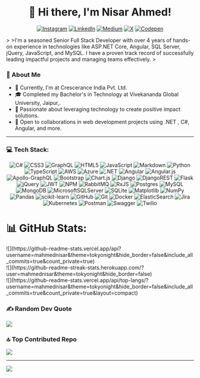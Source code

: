 <h1 align="center">👋 Hi there, I'm Nisar Ahmed!</h1>

 <p align="center"> 
<a href="https://instagram.com/mahmednisar"><img src="https://img.shields.io/badge/Instagram-%23E4405F.svg?logo=Instagram&logoColor=white" alt="Instagram"></a>
<a href="https://linkedin.com/in/mahmednisar"><img src="https://img.shields.io/badge/LinkedIn-%230077B5.svg?logo=linkedin&logoColor=white" alt="LinkedIn"></a>
<a href="https://medium.com/@mahmednisar"><img src="https://img.shields.io/badge/Medium-12100E?logo=medium&logoColor=white" alt="Medium"></a>
<a href="https://x.com/mahmednisar"><img src="https://img.shields.io/badge/X-black.svg?logo=X&logoColor=white" alt="X"></a>
<a href="https://codepen.io/mahmednisar"><img src="https://img.shields.io/badge/Codepen-000000?style=for-the-badge&logo=codepen&logoColor=white" alt="Codepen"></a>
 </p>
>
>I'm a seasoned Senior Full Stack Developer with over 4 years of hands-on experience in technologies like ASP.NET Core, Angular, SQL Server, jQuery, JavaScript, and MySQL. I have a proven track record of successfully leading impactful projects and managing teams effectively.
>

### 🚀 About Me

- 💼 Currently, I'm at Crescerance India Pvt. Ltd.
- 🎓 Completed my Bachelor's in Technology at Vivekananda Global University, Jaipur,.
- 🌱 Passionate about leveraging technology to create positive impact solutions.
- 🤝 Open to collaborations in web development projects using .NET , C#, Angular, and more.

---

### 💻 Tech Stack:

  <p align="center"> 
<img src="https://img.shields.io/badge/c%23-%23239120.svg?style=for-the-badge&logo=csharp&logoColor=white" alt="C#">
<img src="https://img.shields.io/badge/css3-%231572B6.svg?style=for-the-badge&logo=css3&logoColor=white" alt="CSS3">
<img src="https://img.shields.io/badge/-GraphQL-E10098?style=for-the-badge&logo=graphql&logoColor=white" alt="GraphQL">
<img src="https://img.shields.io/badge/html5-%23E34F26.svg?style=for-the-badge&logo=html5&logoColor=white" alt="HTML5">
<img src="https://img.shields.io/badge/javascript-%23323330.svg?style=for-the-badge&logo=javascript&logoColor=%23F7DF1E" alt="JavaScript">
<img src="https://img.shields.io/badge/markdown-%23000000.svg?style=for-the-badge&logo=markdown&logoColor=white" alt="Markdown">
<img src="https://img.shields.io/badge/python-3670A0?style=for-the-badge&logo=python&logoColor=ffdd54" alt="Python">
<img src="https://img.shields.io/badge/typescript-%23007ACC.svg?style=for-the-badge&logo=typescript&logoColor=white" alt="TypeScript">
<img src="https://img.shields.io/badge/AWS-%23FF9900.svg?style=for-the-badge&logo=amazon-aws&logoColor=white" alt="AWS">
<img src="https://img.shields.io/badge/azure-%230072C6.svg?style=for-the-badge&logo=microsoftazure&logoColor=white" alt="Azure">
<img src="https://img.shields.io/badge/.NET-5C2D91?style=for-the-badge&logo=.net&logoColor=white" alt=".NET">
<img src="https://img.shields.io/badge/angular-%23DD0031.svg?style=for-the-badge&logo=angular&logoColor=white" alt="Angular">
<img src="https://img.shields.io/badge/angular.js-%23E23237.svg?style=for-the-badge&logo=angularjs&logoColor=white" alt="Angular.js">
<img src="https://img.shields.io/badge/-ApolloGraphQL-311C87?style=for-the-badge&logo=apollo-graphql" alt="Apollo-GraphQL">
<img src="https://img.shields.io/badge/bootstrap-%238511FA.svg?style=for-the-badge&logo=bootstrap&logoColor=white" alt="Bootstrap">
<img src="https://img.shields.io/badge/chart.js-F5788D.svg?style=for-the-badge&logo=chart.js&logoColor=white" alt="Chart.js">
<img src="https://img.shields.io/badge/django-%23092E20.svg?style=for-the-badge&logo=django&logoColor=white" alt="Django">
<img src="https://img.shields.io/badge/DJANGO-REST-ff1709?style=for-the-badge&logo=django&logoColor=white&color=ff1709&labelColor=gray" alt="DjangoREST">
<img src="https://img.shields.io/badge/flask-%23000.svg?style=for-the-badge&logo=flask&logoColor=white" alt="Flask">
<img src="https://img.shields.io/badge/jquery-%230769AD.svg?style=for-the-badge&logo=jquery&logoColor=white" alt="jQuery">
<img src="https://img.shields.io/badge/JWT-black?style=for-the-badge&logo=JSON%20web%20tokens" alt="JWT">
<img src="https://img.shields.io/badge/NPM-%23CB3837.svg?style=for-the-badge&logo=npm&logoColor=white" alt="NPM">
<img src="https://img.shields.io/badge/rabbitmq-FF6600?style=for-the-badge&logo=rabbitmq&logoColor=white" alt="RabbitMQ">
<img src="https://img.shields.io/badge/rxjs-%23B7178C.svg?style=for-the-badge&logo=reactivex&logoColor=white" alt="RxJS">
<img src="https://img.shields.io/badge/postgres-%23316192.svg?style=for-the-badge&logo=postgresql&logoColor=white" alt="Postgres">
<img src="https://img.shields.io/badge/mysql-4479A1.svg?style=for-the-badge&logo=mysql&logoColor=white" alt="MySQL">
<img src="https://img.shields.io/badge/MongoDB-%234ea94b.svg?style=for-the-badge&logo=mongodb&logoColor=white" alt="MongoDB">
<img src="https://img.shields.io/badge/Microsoft%20SQL%20Server-CC2927?style=for-the-badge&logo=microsoft%20sql%20server&logoColor=white" alt="MicrosoftSQLServer">
<img src="https://img.shields.io/badge/sqlite-%2307405e.svg?style=for-the-badge&logo=sqlite&logoColor=white" alt="SQLite">
<img src="https://img.shields.io/badge/Matplotlib-%23ffffff.svg?style=for-the-badge&logo=Matplotlib&logoColor=black" alt="Matplotlib">
<img src="https://img.shields.io/badge/numpy-%23013243.svg?style=for-the-badge&logo=numpy&logoColor=white" alt="NumPy">
<img src="https://img.shields.io/badge/pandas-%23150458.svg?style=for-the-badge&logo=pandas&logoColor=white" alt="Pandas">
<img src="https://img.shields.io/badge/scikit--learn-%23F7931E.svg?style=for-the-badge&logo=scikit-learn&logoColor=white" alt="scikit-learn">
<img src="https://img.shields.io/badge/github-%23121011.svg?style=for-the-badge&logo=github&logoColor=white" alt="GitHub">
<img src="https://img.shields.io/badge/git-%23F05033.svg?style=for-the-badge&logo=git&logoColor=white" alt="Git">
<img src="https://img.shields.io/badge/docker-%230db7ed.svg?style=for-the-badge&logo=docker&logoColor=white" alt="Docker">
<img src="https://img.shields.io/badge/-ElasticSearch-005571?style=for-the-badge&logo=elasticsearch" alt="ElasticSearch">
<img src="https://img.shields.io/badge/jira-%230A0FFF.svg?style=for-the-badge&logo=jira&logoColor=white" alt="Jira">
<img src="https://img.shields.io/badge/kubernetes-%23326ce5.svg?style=for-the-badge&logo=kubernetes&logoColor=white" alt="Kubernetes">
<img src="https://img.shields.io/badge/Postman-FF6C37?style=for-the-badge&logo=postman&logoColor=white" alt="Postman">
<img src="https://img.shields.io/badge/-Swagger-%23Clojure?style=for-the-badge&logo=swagger&logoColor=white" alt="Swagger">
<img src="https://img.shields.io/badge/Twilio-F22F46?style=for-the-badge&logo=Twilio&logoColor=white" alt="Twilio">
  </p>
 
# 📊 GitHub Stats:
<div style="width: 100%;">
    ![](https://github-readme-stats.vercel.app/api?username=mahmednisar&theme=tokyonight&hide_border=false&include_all_commits=true&count_private=true)<br/>
    ![](https://github-readme-streak-stats.herokuapp.com/?user=mahmednisar&theme=tokyonight&hide_border=false)<br/>
    ![](https://github-readme-stats.vercel.app/api/top-langs/?username=mahmednisar&theme=tokyonight&hide_border=false&include_all_commits=true&count_private=true&layout=compact)
</div>

### ✍️ Random Dev Quote
![](https://quotes-github-readme.vercel.app/api?type=horizontal&theme=dark)

### 🔝 Top Contributed Repo
![](https://github-contributor-stats.vercel.app/api?username=mahmednisar&limit=5&theme=dark&combine_all_yearly_contributions=true)

---
[![](https://visitcount.itsvg.in/api?id=mahmednisar&icon=0&color=1)](https://visitcount.itsvg.in)

